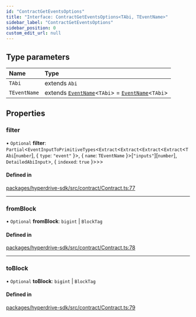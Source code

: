```yaml
---
id: "ContractGetEventsOptions"
title: "Interface: ContractGetEventsOptions<TAbi, TEventName>"
sidebar_label: "ContractGetEventsOptions"
sidebar_position: 0
custom_edit_url: null
---
```


## Type parameters

| Name | Type |
| :------ | :------ |
| `TAbi` | extends `Abi` |
| `TEventName` | extends [`EventName`](../modules.md#eventname)<`TAbi`\> = [`EventName`](../modules.md#eventname)<`TAbi`\> |

## Properties

### filter

• `Optional` **filter**: `Partial`<`EventInputToPrimitiveTypes`<`Extract`<`Extract`<`Extract`<`Extract`<`TAbi`[`number`], { `type`: ``"event"``  }\>, { `name`: `TEventName`  }\>[``"inputs"``][`number`], `DetailedAbiInput`\>, { `indexed`: ``true``  }\>\>\>

#### Defined in

[packages/hyperdrive-sdk/src/contract/Contract.ts:77](https://github.com/delvtech/hyperdrive-monorepo/blob/3e85835/packages/hyperdrive-sdk/src/contract/Contract.ts#L77)

___

### fromBlock

• `Optional` **fromBlock**: `bigint` \| `BlockTag`

#### Defined in

[packages/hyperdrive-sdk/src/contract/Contract.ts:78](https://github.com/delvtech/hyperdrive-monorepo/blob/3e85835/packages/hyperdrive-sdk/src/contract/Contract.ts#L78)

___

### toBlock

• `Optional` **toBlock**: `bigint` \| `BlockTag`

#### Defined in

[packages/hyperdrive-sdk/src/contract/Contract.ts:79](https://github.com/delvtech/hyperdrive-monorepo/blob/3e85835/packages/hyperdrive-sdk/src/contract/Contract.ts#L79)
